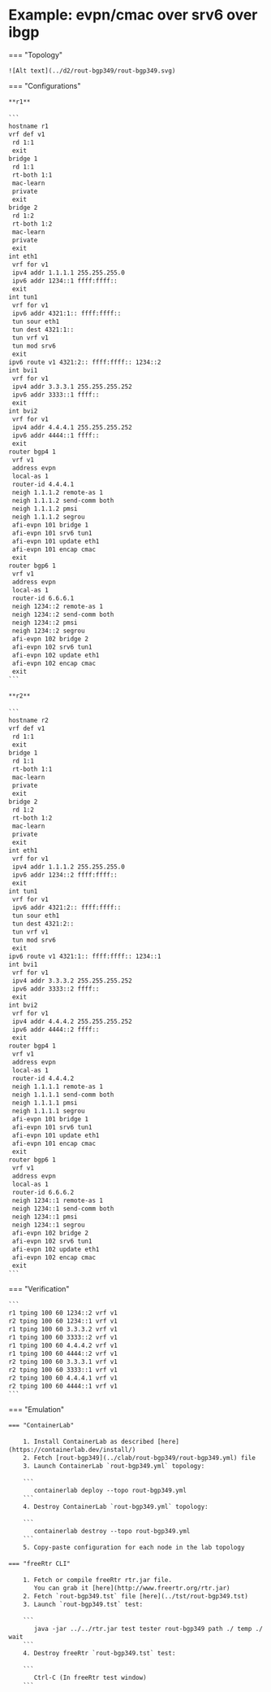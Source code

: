 # Example: evpn/cmac over srv6 over ibgp

=== "Topology"

    ![Alt text](../d2/rout-bgp349/rout-bgp349.svg)

=== "Configurations"

    **r1**

    ```
    hostname r1
    vrf def v1
     rd 1:1
     exit
    bridge 1
     rd 1:1
     rt-both 1:1
     mac-learn
     private
     exit
    bridge 2
     rd 1:2
     rt-both 1:2
     mac-learn
     private
     exit
    int eth1
     vrf for v1
     ipv4 addr 1.1.1.1 255.255.255.0
     ipv6 addr 1234::1 ffff:ffff::
     exit
    int tun1
     vrf for v1
     ipv6 addr 4321:1:: ffff:ffff::
     tun sour eth1
     tun dest 4321:1::
     tun vrf v1
     tun mod srv6
     exit
    ipv6 route v1 4321:2:: ffff:ffff:: 1234::2
    int bvi1
     vrf for v1
     ipv4 addr 3.3.3.1 255.255.255.252
     ipv6 addr 3333::1 ffff::
     exit
    int bvi2
     vrf for v1
     ipv4 addr 4.4.4.1 255.255.255.252
     ipv6 addr 4444::1 ffff::
     exit
    router bgp4 1
     vrf v1
     address evpn
     local-as 1
     router-id 4.4.4.1
     neigh 1.1.1.2 remote-as 1
     neigh 1.1.1.2 send-comm both
     neigh 1.1.1.2 pmsi
     neigh 1.1.1.2 segrou
     afi-evpn 101 bridge 1
     afi-evpn 101 srv6 tun1
     afi-evpn 101 update eth1
     afi-evpn 101 encap cmac
     exit
    router bgp6 1
     vrf v1
     address evpn
     local-as 1
     router-id 6.6.6.1
     neigh 1234::2 remote-as 1
     neigh 1234::2 send-comm both
     neigh 1234::2 pmsi
     neigh 1234::2 segrou
     afi-evpn 102 bridge 2
     afi-evpn 102 srv6 tun1
     afi-evpn 102 update eth1
     afi-evpn 102 encap cmac
     exit
    ```

    **r2**

    ```
    hostname r2
    vrf def v1
     rd 1:1
     exit
    bridge 1
     rd 1:1
     rt-both 1:1
     mac-learn
     private
     exit
    bridge 2
     rd 1:2
     rt-both 1:2
     mac-learn
     private
     exit
    int eth1
     vrf for v1
     ipv4 addr 1.1.1.2 255.255.255.0
     ipv6 addr 1234::2 ffff:ffff::
     exit
    int tun1
     vrf for v1
     ipv6 addr 4321:2:: ffff:ffff::
     tun sour eth1
     tun dest 4321:2::
     tun vrf v1
     tun mod srv6
     exit
    ipv6 route v1 4321:1:: ffff:ffff:: 1234::1
    int bvi1
     vrf for v1
     ipv4 addr 3.3.3.2 255.255.255.252
     ipv6 addr 3333::2 ffff::
     exit
    int bvi2
     vrf for v1
     ipv4 addr 4.4.4.2 255.255.255.252
     ipv6 addr 4444::2 ffff::
     exit
    router bgp4 1
     vrf v1
     address evpn
     local-as 1
     router-id 4.4.4.2
     neigh 1.1.1.1 remote-as 1
     neigh 1.1.1.1 send-comm both
     neigh 1.1.1.1 pmsi
     neigh 1.1.1.1 segrou
     afi-evpn 101 bridge 1
     afi-evpn 101 srv6 tun1
     afi-evpn 101 update eth1
     afi-evpn 101 encap cmac
     exit
    router bgp6 1
     vrf v1
     address evpn
     local-as 1
     router-id 6.6.6.2
     neigh 1234::1 remote-as 1
     neigh 1234::1 send-comm both
     neigh 1234::1 pmsi
     neigh 1234::1 segrou
     afi-evpn 102 bridge 2
     afi-evpn 102 srv6 tun1
     afi-evpn 102 update eth1
     afi-evpn 102 encap cmac
     exit
    ```

=== "Verification"

    ```
    r1 tping 100 60 1234::2 vrf v1
    r2 tping 100 60 1234::1 vrf v1
    r1 tping 100 60 3.3.3.2 vrf v1
    r1 tping 100 60 3333::2 vrf v1
    r1 tping 100 60 4.4.4.2 vrf v1
    r1 tping 100 60 4444::2 vrf v1
    r2 tping 100 60 3.3.3.1 vrf v1
    r2 tping 100 60 3333::1 vrf v1
    r2 tping 100 60 4.4.4.1 vrf v1
    r2 tping 100 60 4444::1 vrf v1
    ```

=== "Emulation"

    === "ContainerLab"

        1. Install ContainerLab as described [here](https://containerlab.dev/install/)  
        2. Fetch [rout-bgp349](../clab/rout-bgp349/rout-bgp349.yml) file  
        3. Launch ContainerLab `rout-bgp349.yml` topology:  

        ```
           containerlab deploy --topo rout-bgp349.yml  
        ```
        4. Destroy ContainerLab `rout-bgp349.yml` topology:  

        ```
           containerlab destroy --topo rout-bgp349.yml  
        ```
        5. Copy-paste configuration for each node in the lab topology

    === "freeRtr CLI"

        1. Fetch or compile freeRtr rtr.jar file.  
           You can grab it [here](http://www.freertr.org/rtr.jar)  
        2. Fetch `rout-bgp349.tst` file [here](../tst/rout-bgp349.tst)  
        3. Launch `rout-bgp349.tst` test:  

        ```
           java -jar ../../rtr.jar test tester rout-bgp349 path ./ temp ./ wait
        ```
        4. Destroy freeRtr `rout-bgp349.tst` test:  

        ```
           Ctrl-C (In freeRtr test window)
        ```

